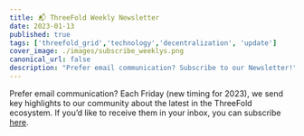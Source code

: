 ```yaml
---
title: 📬 ThreeFold Weekly Newsletter
date: 2023-01-13
published: true
tags: ['threefold_grid','technology','decentralization', 'update']
cover_image: ./images/subscribe_weeklys.png
canonical_url: false
description: "Prefer email communication? Subscribe to our Newsletter!"
---
```


Prefer email communication? Each Friday (new timing for 2023), we send key highlights to our community about the latest in the ThreeFold ecosystem. If you’d like to receive them in your inbox, you can subscribe [here](https://bit.ly/threefoldweekly).